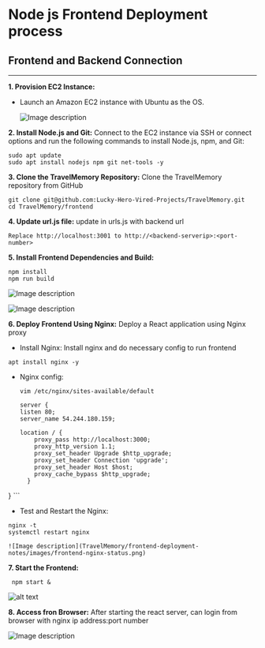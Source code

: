 # Node js Frontend Deployment process

## Frontend and Backend Connection
----------------------------------
__1. Provision EC2 Instance:__ 

   - Launch an Amazon EC2 instance with Ubuntu as the OS.

     ![Image description](TravelMemory/frontend-deployment-notes/images/instances.png)

__2. Install Node.js and Git:__
   Connect to the EC2 instance via SSH or connect options  and run the following commands to install Node.js, npm, and Git:
   ```
   sudo apt update
   sudo apt install nodejs npm git net-tools -y
   ```

__3. Clone the TravelMemory Repository:__ Clone the TravelMemory repository from GitHub
   ```
   git clone git@github.com:Lucky-Hero-Vired-Projects/TravelMemory.git
   cd TravelMemory/frontend
   ```

__4. Update url.js file:__  update in urls.js with backend url
   ```
   Replace http://localhost:3001 to http://<backend-serverip>:<port-number>
   ```

__5. Install Frontend Dependencies and Build:__ 
  ```
  npm install
  npm run build
  ```
  ![Image description](TravelMemory/frontend-deployment-notes/images/npm-install.png)

  ![Image description](TravelMemory/frontend-deployment-notes/images/npm-build.png)

__6. Deploy Frontend Using Nginx:__  Deploy a React application using Nginx proxy

  - Install Nginx: Install nginx and do necessary config to run frontend
   ```
   apt install nginx -y
   ```
  - Nginx config: 
    ```
    vim /etc/nginx/sites-available/default

    server {
    listen 80;
    server_name 54.244.180.159;

    location / {
        proxy_pass http://localhost:3000;
        proxy_http_version 1.1;
        proxy_set_header Upgrade $http_upgrade;
        proxy_set_header Connection 'upgrade';
        proxy_set_header Host $host;
        proxy_cache_bypass $http_upgrade;
      }
   }
    ```
  - Test and Restart the Nginx:
   ```
   nginx -t
   systemctl restart nginx
   ```
    ![Image description](TravelMemory/frontend-deployment-notes/images/frontend-nginx-status.png)

__7. Start the Frontend:__ 
   ```
    npm start &
   ```
   ![alt text](TravelMemory/frontend-deployment-notes/images/frontend-start.png)
    
__8. Access fron Browser:__ After starting the react server, can login from browser with nginx ip address:port number

   ![Image description](TravelMemory/frontend-deployment-notes/images/frontend-ui.png)